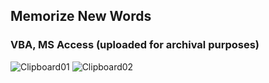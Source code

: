 ## Memorize New Words
### VBA, MS Access (uploaded for archival purposes)
![Clipboard01](https://user-images.githubusercontent.com/65078104/108598718-83948b80-738f-11eb-8b3b-4c5bf816b8aa.jpg)
![Clipboard02](https://user-images.githubusercontent.com/65078104/108598720-84c5b880-738f-11eb-87b9-313c0e20108f.jpg)

